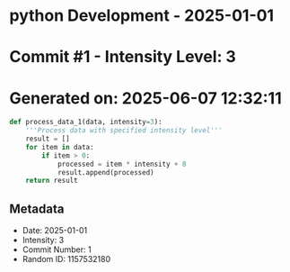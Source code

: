 ﻿# python Development - 2025-01-01
# Commit #1 - Intensity Level: 3
# Generated on: 2025-06-07 12:32:11
```python
def process_data_1(data, intensity=3):
    '''Process data with specified intensity level'''
    result = []
    for item in data:
        if item > 0:
            processed = item * intensity + 8
            result.append(processed)
    return result
```
## Metadata
- Date: 2025-01-01
- Intensity: 3
- Commit Number: 1
- Random ID: 1157532180
